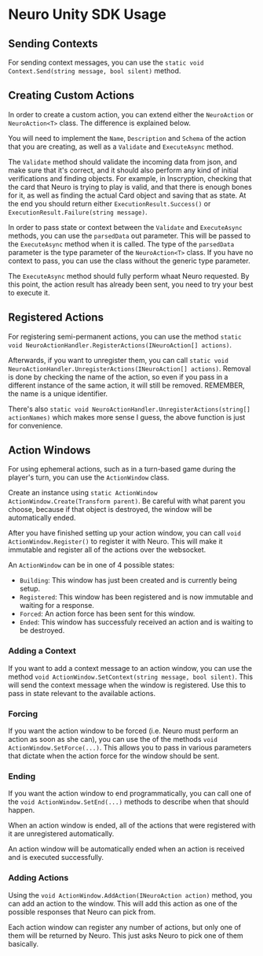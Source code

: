 # Neuro Unity SDK Usage

## Sending Contexts

For sending context messages, you can use the `static void Context.Send(string message, bool silent)` method.

## Creating Custom Actions

In order to create a custom action, you can extend either the `NeuroAction` or `NeuroAction<T>` class. The difference is explained below.

You will need to implement the `Name`, `Description` and `Schema` of the action that you are creating, as well as a `Validate` and `ExecuteAsync` method.

The `Validate` method should validate the incoming data from json, and make sure that it's correct, and it should also perform any kind of initial verifications and finding objects. For example, in Inscryption, checking that the card that Neuro is trying to play is valid, and that there is enough bones for it, as well as finding the actual Card object and saving that as state. At the end you should return either `ExecutionResult.Success()` or `ExecutionResult.Failure(string message)`. 

In order to pass state or context between the `Validate` and `ExecuteAsync` methods, you can use the `parsedData` out parameter. This will be passed to the `ExecuteAsync` method when it is called. The type of the `parsedData` parameter is the type parameter of the `NeuroAction<T>` class. If you have no context to pass, you can use the class without the generic type parameter.

The `ExecuteAsync` method should fully perform whaat Neuro requested. By this point, the action result has already been sent, you need to try your best to execute it.

## Registered Actions

For registering semi-permanent actions, you can use the method `static void NeuroActionHandler.RegisterActions(INeuroAction[] actions)`.

Afterwards, if you want to unregister them, you can call `static void NeuroActionHandler.UnregisterActions(INeuroAction[] actions)`. Removal is done by checking the name of the action, so even if you pass in a different instance of the same action, it will still be removed. REMEMBER, the name is a unique identifier.

There's also `static void NeuroActionHandler.UnregisterActions(string[] actionNames)` which makes more sense I guess, the above function is just for convenience.

## Action Windows

For using ephemeral actions, such as in a turn-based game during the player's turn, you can use the `ActionWindow` class.

Create an instance using `static ActionWindow ActionWindow.Create(Transform parent)`. Be careful with what parent you choose, because if that object is destroyed, the window will be automatically ended.

After you have finished setting up your action window, you can call `void ActionWindow.Register()` to register it with Neuro. This will make it immutable and register all of the actions over the websocket.

An `ActionWindow` can be in one of 4 possible states:
- `Building`: This window has just been created and is currently being setup.
- `Registered`: This window has been registered and is now immutable and waiting for a response.
- `Forced`: An action force has been sent for this window.
- `Ended`: This window has successfuly received an action and is waiting to be destroyed.

### Adding a Context

If you want to add a context message to an action window, you can use the method `void ActionWindow.SetContext(string message, bool silent)`. This will send the context message when the window is registered. Use this to pass in state relevant to the available actions.

### Forcing

If you want the action window to be forced (i.e. Neuro must perform an action as soon as she can), you can use the of the methods `void ActionWindow.SetForce(...)`. This allows you to pass in various parameters that dictate when the action force for the window should be sent.

### Ending

If you want the action window to end programmatically, you can call one of the `void ActionWindow.SetEnd(...)` methods to describe when that should happen.

When an action window is ended, all of the actions that were registered with it are unregistered automatically.

An action window will be automatically ended when an action is received and is executed successfully.

### Adding Actions

Using the `void ActionWindow.AddAction(INeuroAction action)` method, you can add an action to the window. This will add this action as one of the possible responses that Neuro can pick from.

Each action window can register any number of actions, but only one of them will be returned by Neuro. This just asks Neuro to pick one of them basically.